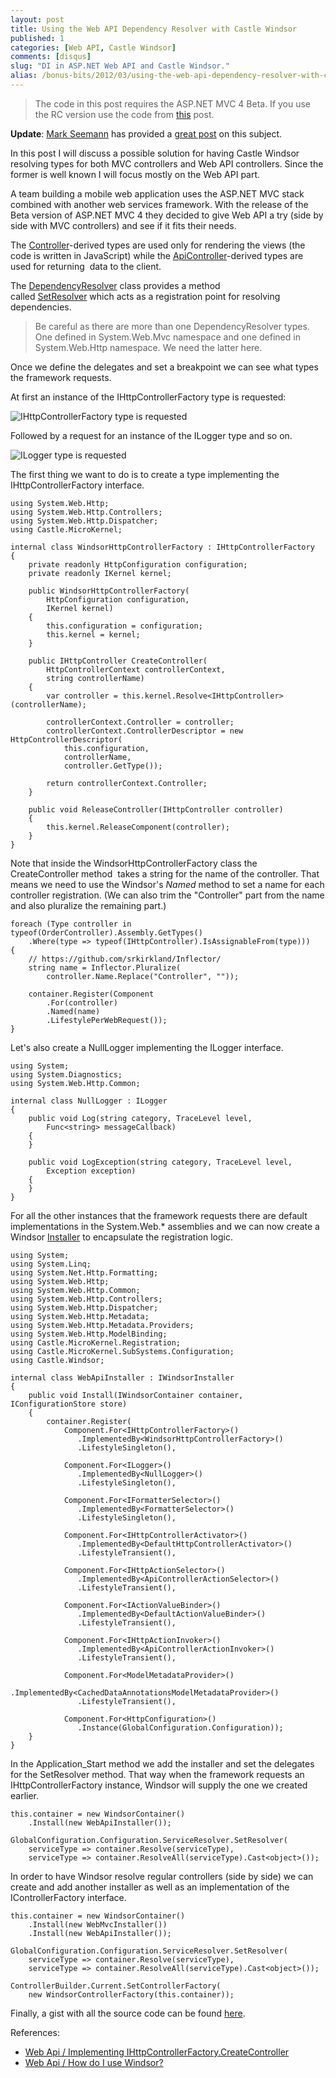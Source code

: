 ```yaml
---
layout: post
title: Using the Web API Dependency Resolver with Castle Windsor
published: 1
categories: [Web API, Castle Windsor]
comments: [disqus]
slug: "DI in ASP.NET Web API and Castle Windsor."
alias: /bonus-bits/2012/03/using-the-web-api-dependency-resolver-with-castle-windsor.html
---
```

> The code in this post requires the ASP.NET MVC 4 Beta. If you use the RC version use the code from [this](http://nikosbaxevanis.com/2012/06/04/using-the-web-api-dependency-resolver-with-castle-windsor-part-2/) post.

**Update**: [Mark Seemann](http://blog.ploeh.dk) has provided a [great post](http://blog.ploeh.dk/2012/03/20/RobustDIWithTheASPNETWebAPI.aspx) on this subject.
<p>In this post I will discuss a possible solution for having Castle Windsor resolving types for both MVC controllers and Web API controllers. Since the former is well known I will focus mostly on the Web API part.</p>
<p>A team building a mobile web application uses the&nbsp;ASP.NET&nbsp;MVC stack combined with another web services framework. With the release of the Beta version of&nbsp;ASP.NET&nbsp;MVC 4 they decided to give Web API a try (side by side with MVC controllers) and see if it fits their needs.</p>
<p>The&nbsp;<a href="http://msdn.microsoft.com/en-us/library/system.web.mvc.controller.aspx" target="_blank">Controller</a>-derived types are used only for rendering the views (the code is written in JavaScript) while the&nbsp;<a href="http://msdn.microsoft.com/en-us/library/system.web.http.apicontroller(v=vs.108).aspx" target="_blank">ApiController</a>-derived types are used for returning &nbsp;data to the client.</p>
<p>The&nbsp;<a href="http://msdn.microsoft.com/en-us/library/system.web.http.services.dependencyresolver(v=vs.108).aspx" target="_blank">DependencyResolver</a>&nbsp;class provides a method called&nbsp;<a href="http://msdn.microsoft.com/en-us/library/hh834083(v=vs.108).aspx" target="_blank">SetResolver</a>&nbsp;which acts as a registration point for resolving dependencies.</p>
<blockquote>Be careful as there are more than one DependencyResolver types. One defined in System.Web.Mvc namespace and one defined in System.Web.Http namespace. We need the latter here.</blockquote>
<p>Once we define the delegates and set a breakpoint we can see what types the framework requests.</p>
<p>At first an instance of the IHttpControllerFactory type is requested:</p>
<p><img src="http://farm9.staticflickr.com/8506/8397459253_439417138a_o.png" alt="IHttpControllerFactory type is requested" /></p>
<p>Followed by a request for an instance of the ILogger type and so on.</p>
<p><img src="http://farm9.staticflickr.com/8073/8398547788_242021568e_o.png" alt="ILogger type is requested" /></p>
<p>The first thing we want to do is to create a type implementing the IHttpControllerFactory interface.</p>

```
using System.Web.Http;
using System.Web.Http.Controllers;
using System.Web.Http.Dispatcher;
using Castle.MicroKernel;

internal class WindsorHttpControllerFactory : IHttpControllerFactory
{
    private readonly HttpConfiguration configuration;
    private readonly IKernel kernel;

    public WindsorHttpControllerFactory(
        HttpConfiguration configuration, 
        IKernel kernel)
    {
        this.configuration = configuration;
        this.kernel = kernel;
    }

    public IHttpController CreateController(
        HttpControllerContext controllerContext, 
        string controllerName)
    {
        var controller = this.kernel.Resolve<IHttpController>(controllerName);

        controllerContext.Controller = controller;
        controllerContext.ControllerDescriptor = new HttpControllerDescriptor(
            this.configuration, 
            controllerName, 
            controller.GetType());

        return controllerContext.Controller;
    }

    public void ReleaseController(IHttpController controller)
    {
        this.kernel.ReleaseComponent(controller);
    }
}
```

<p>Note that inside the WindsorHttpControllerFactory class the CreateController method&nbsp;&nbsp;takes a string for the name of the controller. That means we need to use the Windsor's&nbsp;<em>Named&nbsp;</em>method to set a name for each controller registration. (We can also trim the "Controller" part from the name and also pluralize the remaining part.)</p>

```
foreach (Type controller in typeof(OrderController).Assembly.GetTypes()
    .Where(type => typeof(IHttpController).IsAssignableFrom(type)))
{
    // https://github.com/srkirkland/Inflector/
    string name = Inflector.Pluralize(
        controller.Name.Replace("Controller", ""));

    container.Register(Component
        .For(controller)
        .Named(name)
        .LifestylePerWebRequest());
}
```

<p>Let's also create a NullLogger implementing the ILogger interface.</p>

```
using System;
using System.Diagnostics;
using System.Web.Http.Common;

internal class NullLogger : ILogger
{
    public void Log(string category, TraceLevel level, 
        Func<string> messageCallback)
    {
    }

    public void LogException(string category, TraceLevel level, 
        Exception exception)
    {
    }
}
```

<p>For all the other instances that the framework requests there are default implementations in the System.Web.* assemblies and we can now create a Windsor&nbsp;<a href="http://stw.castleproject.org/Default.aspx?Page=Installers&amp;NS=Windsor&amp;AspxAutoDetectCookieSupport=1" target="_blank">Installer</a>&nbsp;to encapsulate the registration logic.</p>

```
using System;
using System.Linq;
using System.Net.Http.Formatting;
using System.Web.Http;
using System.Web.Http.Common;
using System.Web.Http.Controllers;
using System.Web.Http.Dispatcher;
using System.Web.Http.Metadata;
using System.Web.Http.Metadata.Providers;
using System.Web.Http.ModelBinding;
using Castle.MicroKernel.Registration;
using Castle.MicroKernel.SubSystems.Configuration;
using Castle.Windsor;

internal class WebApiInstaller : IWindsorInstaller
{
    public void Install(IWindsorContainer container, IConfigurationStore store)
    {
        container.Register(
            Component.For<IHttpControllerFactory>()
               .ImplementedBy<WindsorHttpControllerFactory>()
               .LifestyleSingleton(),

            Component.For<ILogger>()
               .ImplementedBy<NullLogger>()
               .LifestyleSingleton(),

            Component.For<IFormatterSelector>()
               .ImplementedBy<FormatterSelector>()
               .LifestyleSingleton(),

            Component.For<IHttpControllerActivator>()
               .ImplementedBy<DefaultHttpControllerActivator>()
               .LifestyleTransient(),

            Component.For<IHttpActionSelector>()
               .ImplementedBy<ApiControllerActionSelector>()
               .LifestyleTransient(),

            Component.For<IActionValueBinder>()
               .ImplementedBy<DefaultActionValueBinder>()
               .LifestyleTransient(),

            Component.For<IHttpActionInvoker>()
               .ImplementedBy<ApiControllerActionInvoker>()
               .LifestyleTransient(),

            Component.For<ModelMetadataProvider>()
               .ImplementedBy<CachedDataAnnotationsModelMetadataProvider>()
               .LifestyleTransient(),

            Component.For<HttpConfiguration>()
               .Instance(GlobalConfiguration.Configuration));
    }
}
```

<p>In the&nbsp;Application_Start method we add the installer and set the delegates for the SetResolver method. That way when the framework requests an IHttpControllerFactory instance, Windsor will supply the one we created earlier.</p>

```
this.container = new WindsorContainer()
    .Install(new WebApiInstaller());

GlobalConfiguration.Configuration.ServiceResolver.SetResolver(
    serviceType => container.Resolve(serviceType),
    serviceType => container.ResolveAll(serviceType).Cast<object>());
```

<p>In order to have Windsor resolve regular controllers (side by side) we can create and add another installer as well as an implementation of the IControllerFactory interface.</p>

```
this.container = new WindsorContainer()
    .Install(new WebMvcInstaller())
    .Install(new WebApiInstaller());

GlobalConfiguration.Configuration.ServiceResolver.SetResolver(
    serviceType => container.Resolve(serviceType),
    serviceType => container.ResolveAll(serviceType).Cast<object>());

ControllerBuilder.Current.SetControllerFactory(
    new WindsorControllerFactory(this.container));
```

<p>Finally, a&nbsp;gist with all the source code can be found <a href="https://gist.github.com/2044349" target="_blank">here</a>.</p>
<p>References:</p>
<ul>
<li><a href="http://forums.asp.net/t/1770736.aspx/" target="_blank">Web Api / Implementing IHttpControllerFactory.CreateController</a></li>
<li><a href="http://forums.asp.net/t/1772519.aspx/" target="_blank">Web Api /&nbsp;How do I use Windsor?</a></li>
</ul>
<ul>
</ul>